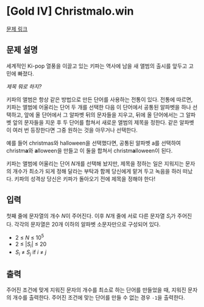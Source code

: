 # [Gold IV] Christmalo.win

[문제 링크](https://www.acmicpc.net/problem/17452) 

## 문제 설명

<p>세계적인 Ki-pop 열풍을 이끌고 있는 키파는 역사에 남을 새 앨범의 출시를 앞두고 고민에 빠졌다.</p>

<p><span style="font-style: italic;">제목 뭐로 하지?</span></p>

<p>키파의 앨범은 항상 같은 방법으로 만든 단어를 사용하는 전통이 있다. 전통에 따르면, 키파는 앨범에 어울리는 단어 두 개를 선택한 다음 이 단어에서 공통된 알파벳을 하나 선택하고, 앞에 올 단어에서 그 알파벳 뒤의 문자들을 지우고, 뒤에 올 단어에서는 그 알파벳 앞의 문자들을 지운 후 두 단어를 합쳐서 새로운 앨범의 제목을 정한다. 같은 알파벳이 여러 번 등장한다면 그중 원하는 것을 아무거나 선택한다.</p>

<p>예를 들어 christmas와 halloween을 선택했다면, 공통된 알파벳 a를 선택하여 christm<strong>a</strong>와 <strong>a</strong>lloween을 만들고 이 둘을 합쳐서 christm<strong>a</strong>lloween이 된다.</p>

<p>키파는 앨범에 어울리는 단어 <span style="font-style: italic;">N</span>개를 선택해 놨지만, 제목을 정하는 일은 지워지는 문자의 개수가 최소가 되게 정해 달라는 부탁과 함께 당신에게 맡겨 두고 녹음을 하러 떠났다. 키파의 성격상 당신은 키파가 돌아오기 전에 제목을 정해야 한다!</p>

## 입력 

 <p>첫째 줄에 문자열의 개수 <span style="font-style: italic;">N</span>이 주어진다. 이후 <span style="font-style: italic;">N</span>개 줄에 서로 다른 문자열 <span style="font-style: italic;">S</span><sub><span style="font-style: italic;">i</span></sub>가 주어진다. 각각의 문자열은 20개 이하의 알파벳 소문자만으로 구성되어 있다.</p>

<ul>
	<li>2 ≤ <span style="font-style: italic;">N</span> ≤ 10<sup>5</sup></li>
	<li>2 ≤ |<span style="font-style: italic;">S</span><sub><span style="font-style: italic;">i</span></sub>| ≤ 20</li>
	<li><span style="font-style: italic;">S</span><sub><span style="font-style: italic;">i</span></sub> ≠ <span style="font-style: italic;">S</span><sub><span style="font-style: italic;">j</span></sub> if <span style="font-style: italic;">i</span> ≠ <span style="font-style: italic;">j</span></li>
</ul>

## 출력 

 <p>주어진 조건에 맞게 지워진 문자의 개수를 최소로 하는 단어를 만들었을 때, 지워진 문자의 개수를 출력한다. 주어진 조건에 맞는 단어를 만들 수 없는 경우 <code>-1</code>을 출력한다.</p>

